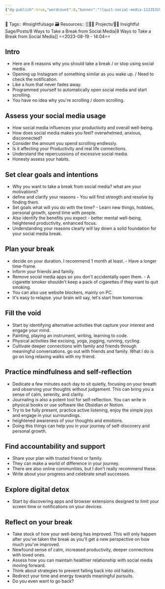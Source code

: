 ```yaml
---
{"dg-publish":true,"wordcount":0,"banner":"![quit-social-media-1123531903.jpg](/img/user/%F0%9F%9B%A2%EF%B8%8F%20Resources/%F0%9F%93%81%20Files/%F0%9F%93%B8Images/quit-social-media-1123531903.jpg)","banner_y":0.87999,"permalink":"/projects/you-tube/8-ways-to-take-a-break-from-social-media-script/","dgPassFrontmatter":true,"noteIcon":"3","created":"2023-11-14T21:08:37.295+05:30","updated":"2024-03-25T22:11:40.812+05:30"}
---
```


🧶 Tags:: #Insightfulsage 
🗃 Resources:: [[👷🏻 Projects/🧓🏻 Insightful Sage/Posts/8 Ways to Take a Break from Social Media\|8 Ways to Take a Break from Social Media]]
==2023-08-19 - 14:04==

## Intro
- Here are 8 reasons why you should take a break / or stop using social media.
- Opening up Instagram of something similar as you wake up. / Need to check the notification.
- Like a hum that never fades away.
- Programmed yourself to automatically open social media and start scrolling.
- You have no idea why you're scrolling / doom scrolling.

## Assess your social media usage
- How social media influences your productivity and overall well-being.
- How does social media makes you feel? overwhelmed, anxious, disconnected?
- Consider the amount you spend scrolling endlessly.
- Is it affecting your Productivity and real life connections.
- Understand the repercussions of excessive social media.
- Honesty assess your habits.

## Set clear goals and intentions
- Why you want to take a break from social media? what are your motivations?
- define and clarify your reasons - You will find strength and resolve by finding them.
- Set goals what will you do with the time? - Learn new things, hobbies, personal growth, spend time with people.
- Also identify the benefits you expect - better mental well-being, heightened productivity, enhanced focus.
- Understanding your reasons clearly will lay down a solid foundation for your social media break.

## Plan your break
- decide on your duration. I recommend 1 month at least. - Have a longer time-frame.
- Inform your friends and family.
- Remove social media apps so you don't accidentally open them. - A cigarette smoker shouldn't keep a pack of cigarettes if they want to quit smoking.
- You can also use website blockers, mainly on PC.
- It's easy to relapse. your brain will say, let's start from tomorrow.

## Fill the void
- Start by identifying alternative activities that capture your interest and engage your mind.
- Painting, playing an instrument, writing, learning to code.
- Physical activities like excising, yoga, jogging, running, cycling.
- Cultivate deeper connections with family and friends through meaningful conversations. go out with friends and family. What I do is go on long relaxing walks with my friend.

## Practice mindfulness and self-reflection
- Dedicate a few minutes each day to sit quietly, focusing on your breath and observing your thoughts without judgement. This can bring you a sense of calm, serenity, and clarity.
- Journaling is also a potent tool for self-reflection. You can write in physical books or use software like Obsidian or Notion.
- Try to be fully present, practice active listening, enjoy the simple joys and engage in your surroundings.
- heightened awareness of your thoughts and emotions.
- Doing this things can help you in your journey of self-discovery and personal growth.

## Find accountability and support
- Share your plan with trusted friend or family.
- They can make a world of difference in your journey.
- There are also online communities, but I don't really recommend these.
- Write about your progress and celebrate small successes.

## Explore digital detox
- Start by discovering apps and browser extensions designed to limit your screen time or notifications on your devices.

## Reflect on your break
- Take stock of how your well-being has improved. This will only happen after you've taken the break as you'll get a new perspective on how much you've improved.
- Newfound sense of calm, increased productivity, deeper connections with loved ones.
- Assess how you can maintain healthier relationship with social media moving forward.
- Think about strategies to prevent falling back into old habits.
- Redirect your time and energy towards meaningful pursuits.
- Do you even want to go back?